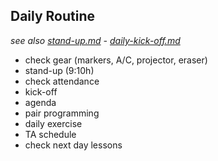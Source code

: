 

## Daily Routine
*see also [stand-up.md](./stand-up.md) - [daily-kick-off.md](./daily-kick-off.md)*


- check gear (markers, A/C, projector, eraser) 
- stand-up (9:10h) 
- check attendance
- kick-off
- agenda
- pair programming
- daily exercise
- TA schedule
- check next day lessons
